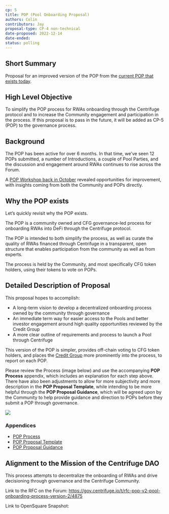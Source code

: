 ```yaml
---
cp: 5
title: POP (Pool Onboarding Proposal)
authors: Colin
contributors: Jay
proposal-type: CP-4 non-technical
date-proposed: 2022-12-14
date-ended: 
status: polling
---
```


## Short Summary
Proposal for an improved version of the POP from the [current POP that exists today](https://gov.centrifuge.io/t/introducing-the-pool-onboarding-proposal-pop/3846).

## High Level Objective
To simplify the POP process for RWAs onboarding through the Centrifuge protocol and to increase the Community engagement and participation in the process. If this proposal is to pass in the future, it will be added as CP-5 (POP) to the governance process.

## Background
The POP has been active for over 6 months. In that time, we’ve seen 12 POPs submitted, a number of Introductions, a couple of Pool Parties, and the discussion and engagement around RWAs continues to rise across the Forum.

A [POP Workshop back in October](https://gov.centrifuge.io/t/the-pop-workshop-what-s-next-for-the-pool-onboarding-proposal/4665) revealed opportunities for improvement, with insights coming from both the Community and POPs directly.

## Why the POP exists
Let’s quickly revisit why the POP exists.

The POP is a community owned and CFG governance-led process for onboarding RWAs into DeFi through the Centrifuge protocol.

The POP is intended to both simplify the process, as well as curate the quality of RWAs financed through Centrifuge in a transparent, open structure that enables participation from the community as well as from experts.

The process is held by the Community, and most specifically CFG token holders, using their tokens to vote on POPs.

## Detailed Description of Proposal
This proposal hopes to accomplish:

* A long-term vision to develop a decentralized onboarding process owned by the community through governance
* An immediate term way for easier access to the Pools and better investor engagement around high quality opportunities reviewed by the Credit Group
* A more clear outline of requirements and process to launch a Pool through Centrifuge

This version of the POP is simpler, provides off-chain voting to CFG token holders, and places the [Credit Group](https://gov.centrifuge.io/t/poll-formation-of-credit-group/3911) more prominently into the process, to report on each POP.

Please review the Process (image below) and use the accompanying **POP Process** appendix, which includes an explanation for each step above. There have also been adjustments to allow for more subjectivity and more description in the **POP Proposal Template**, while intending to be more helpful through the **POP Proposal Guidance**, which will be agreed upon by the Community to help provide guidance and direction to POPs before they submit a POP through governance.

![](./POP-process.png)

### Appendices
* [POP Process](../CP5/Appendices/process.md)
* [POP Proposal Template](../CP5/Appendices/proposal-template.md)
* [POP Proposal Guidance](../CP5/Appendices/proposal-guidance.md)

## Alignment to the Mission of the Centrifuge DAO
This process attempts to decentralize the onboarding of RWAs and drive decisioning through governance and the Centrifuge Community.

Link to the RFC on the Forum: https://gov.centrifuge.io/t/rfc-pop-v2-pool-onboarding-process-version-2/4875

Link to OpenSquare Snapshot: 
